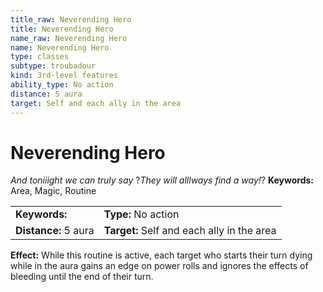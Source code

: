 ```yaml
---
title_raw: Neverending Hero
title: Neverending Hero
name_raw: Neverending Hero
name: Neverending Hero
type: classes
subtype: troubadour
kind: 3rd-level features
ability_type: No action
distance: 5 aura
target: Self and each ally in the area
---
```


# Neverending Hero

*And toniiight we can truly say* ?*They will alllways find a way!*? **Keywords:** Area, Magic, Routine

|                      |                                            |
| :------------------- | :----------------------------------------- |
| **Keywords:**        | **Type:** No action                        |
| **Distance:** 5 aura | **Target:** Self and each ally in the area |

**Effect:** While this routine is active, each target who starts their turn dying while in the aura gains an edge on power rolls and ignores the effects of bleeding until the end of their turn.
